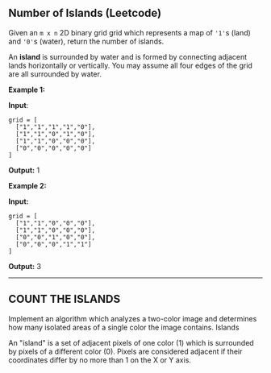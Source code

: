 ## Number of Islands (Leetcode)

Given an `m x n` 2D binary grid grid which represents a map of `'1'`s (land) and `'0'`s (water), return the number of islands.

An **island** is surrounded by water and is formed by connecting adjacent lands horizontally or vertically. You may assume all four edges of the grid are all surrounded by water.

**Example 1:**

**Input**: 
```
grid = [
  ["1","1","1","1","0"],
  ["1","1","0","1","0"],
  ["1","1","0","0","0"],
  ["0","0","0","0","0"]
]
```
**Output:** 1

**Example 2:**

**Input:** 
```
grid = [
  ["1","1","0","0","0"],
  ["1","1","0","0","0"],
  ["0","0","1","0","0"],
  ["0","0","0","1","1"]
]
```
**Output:** 3

---

## COUNT THE ISLANDS
Implement an algorithm which analyzes a two-color image and determines how many isolated areas of a single color the image contains.
Islands

An "island" is a set of adjacent pixels of one color (1) which is surrounded by pixels of a different color (0). Pixels are considered adjacent if their coordinates differ by no more than 1 on the X or Y axis.
